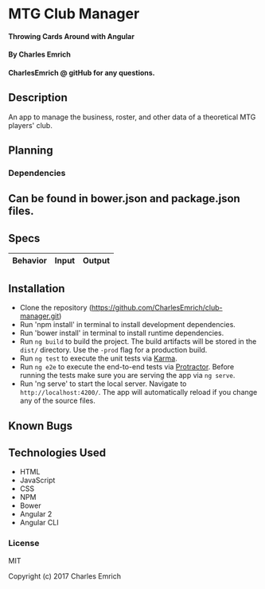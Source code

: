# MTG Club Manager

#### Throwing Cards Around with Angular

#### By Charles Emrich
#### CharlesEmrich @ gitHub for any questions.

## Description
An app to manage the business, roster, and other data of a theoretical MTG players' club.

## Planning

### Dependencies
## Can be found in bower.json and package.json files.

## Specs
| Behavior | Input | Output |
| - | - | - |



## Installation

* Clone the repository (https://github.com/CharlesEmrich/club-manager.git)
* Run 'npm install' in terminal to install development dependencies.
* Run 'bower install' in terminal to install runtime dependencies.
* Run `ng build` to build the project. The build artifacts will be stored in the `dist/` directory. Use the `-prod` flag for a production build.
* Run `ng test` to execute the unit tests via [Karma](https://karma-runner.github.io).
* Run `ng e2e` to execute the end-to-end tests via [Protractor](http://www.protractortest.org/). Before running the tests make sure you are serving the app via `ng serve`.
* Run 'ng serve' to start the local server. Navigate to `http://localhost:4200/`. The app will automatically reload if you change any of the source files.

## Known Bugs

## Technologies Used

* HTML
* JavaScript
* CSS
* NPM
* Bower
* Angular 2
* Angular CLI

### License

MIT

Copyright (c) 2017 Charles Emrich
